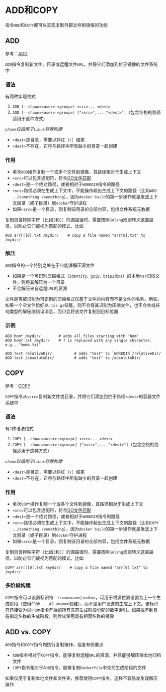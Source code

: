 
# ADD和COPY

指令`ADD`和`COPY`都可以实现复制外部文件到镜像的功能

## ADD

参考：[ADD](https://docs.docker.com/engine/reference/builder/#add)

`ADD`指令复制新文件、目录或远程文件`URL`，并将它们添加到位于镜像的文件系统中

### 语法

有两种实现格式

1. `ADD [--chown=<user>:<group>] <src>... <dest>`
2. `ADD [--chown=<user>:<group>] ["<src>",... "<dest>"]`（包含空格的路径适用于这种方式）

*`chown`仅适用于`Linux`容器构建*

* `<dest>`是目录，需要以斜杠（`/`）结尾
* `<dest>`不存在，它将与路径中所有缺少的目录一起创建

### 作用

* 单次`ADD`操作复制一个或多个文件到镜像，其路径相对于生成上下文
* `<src>`可以包含通配符，符合[GO文件匹配](http://golang.org/pkg/path/filepath#Match)
* `<dest>`是一个绝对路径，或者相对于`WORKDIR`指令的路径
* `<src>`路径必须在生成上下文中，不能操作超出生成上下文的路径（比如`ADD ../something /something`），因为`docker build`的第一步操作就是发送上下文目录（或子目录）到`docker`守护进程
* 如果`<src>`是一个目录，则复制该目录的全部内容，包括文件系统元数据

复制包含特殊字符（比如`[`和`]`）的源路径时，需要按照`Golang`规则转义这些路径，以防止它们被视为匹配的模式，比如

```
ADD arr[[]0].txt /mydir/    # copy a file named "arr[0].txt" to /mydir/
```

### 解压

`ADD`指令的一个特别之处在于它能够解压源文件

* 如果<src>是一个可识别压缩格式（`identity、gzip、bzip2或xz`）的本地`tar`归档文件，则将其解压为一个目录
* 不会解压来自远程`URL`的资源

文件是否被识别为可识别的压缩格式仅基于文件的内容而不是文件的名称。例如，如果一个空文件恰好以`.tar.gz`结尾，则不会将其识别为压缩文件，也不会生成任何类型的解压缩错误消息，而只会将该文件复制到目标位置

### 示例

```
ADD hom* /mydir/        # adds all files starting with "hom"
ADD hom?.txt /mydir/    # ? is replaced with any single character, e.g., "home.txt"

ADD test relativeDir/          # adds "test" to `WORKDIR`/relativeDir/
ADD test /absoluteDir/         # adds "test" to /absoluteDir/
```

## COPY

参考：[COPY](https://docs.docker.com/engine/reference/builder/#copy)

`COPY`指令从`<src>`复制新文件或目录，并将它们添加到位于路径`<dest>`的容器文件系统中

### 语法

有`2`种语法格式

1. `COPY [--chown=<user>:<group>] <src>... <dest>`
2. `COPY [--chown=<user>:<group>] ["<src>",... "<dest>"]`（包含空格的路径适用于这种方式）

*`chown`仅适用于`Linux`容器构建*

* `<dest>`是目录，需要以斜杠（`/`）结尾
* `<dest>`不存在，它将与路径中所有缺少的目录一起创建

### 作用

* 单次`COPY`操作复制一个或多个文件到镜像，其路径相对于生成上下文
* `<src>`可以包含通配符，符合[GO文件匹配](http://golang.org/pkg/path/filepath#Match)
* `<dest>`是一个绝对路径，或者相对于`WORKDIR`指令的路径
* `<src>`路径必须在生成上下文中，不能操作超出生成上下文的路径（比如`COPY ../something /something`），因为`docker build`的第一步操作就是发送上下文目录（或子目录）到`docker`守护进程
* 如果`<src>`是一个目录，则复制该目录的全部内容，包括文件系统元数据

复制包含特殊字符（比如`[`和`]`）的源路径时，需要按照`Golang`规则转义这些路径，以防止它们被视为匹配的模式，比如

```
COPY arr[[]0].txt /mydir/    # copy a file named "arr[0].txt" to /mydir/
```

### 多阶段构建

`COPY`指令可以设置标识符`--from=<name|index>`，可用于将源位置设置为上一个生成阶段（使用`FROM .. AS <name>`创建），而不是用户发送的生成上下文。该标识符还接受为以`FROM`指令开始的所有先前生成阶段分配的数字索引。如果找不到具有指定名称的生成阶段，则尝试使用具有相同名称的镜像

## ADD vs. COPY

`ADD`指令和`COPY`指令均执行复制操作，但各有侧重点

* `ADD`指令相对于`COPY`指令，能够复制远程`URL`的资源，并且能够解压缩本地归档文件
* `COPY`指令相对于`ADD`指令，能够复制`Dockerfile`中先前生成阶段的文件

如果仅用于复制本地文件和文件夹，推荐使用`COPY`指令，这样不容易发生误解压操作